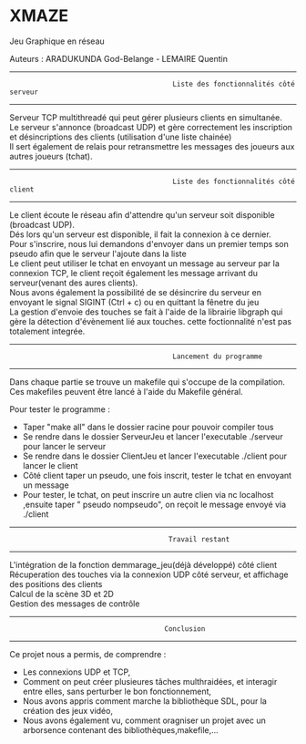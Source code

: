 # XMAZE
Jeu Graphique en réseau

Auteurs : ARADUKUNDA God-Belange - LEMAIRE Quentin

*********************************************************************************************************************************
                                            Liste des fonctionnalités côté serveur
*********************************************************************************************************************************

Serveur TCP multithreadé qui peut gérer plusieurs clients en simultanée.  
Le serveur s'annonce (broadcast UDP) et gère correctement les inscription et désincriptions des clients (utilisation d'une liste chainée)  
Il sert également de relais pour retransmettre les messages des joueurs aux autres joueurs (tchat).  


*********************************************************************************************************************************
                                            Liste des fonctionnalités côté client
*********************************************************************************************************************************

Le client écoute le réseau afin d'attendre qu'un serveur soit disponible (broadcast UDP).  
Dés lors qu'un serveur est disponible, il fait la connexion à ce dernier.    
Pour s'inscrire, nous lui demandons d'envoyer dans un premier temps son pseudo afin que le serveur l'ajoute dans la liste  
Le client peut utiliser le tchat en envoyant un message au serveur par la connexion TCP, le client reçoit également les message arrivant
du serveur(venant des aures clients).  
Nous avons également la possibilité de se désincrire du serveur en envoyant le signal SIGINT (Ctrl + c) ou en quittant la fênetre du jeu  
La gestion d'envoie des touches se fait à l'aide de la librairie libgraph qui gère la détection d'évènement lié aux touches. cette foctionnalité n'est pas totalement integrée.  

*********************************************************************************************************************************
                                            Lancement du programme
*********************************************************************************************************************************

Dans chaque partie se trouve un makefile qui s'occupe de la compilation.   
Ces makefiles peuvent être lancé à l'aide du Makefile général.  

Pour tester le programme :
 - Taper "make all" dans le dossier racine pour pouvoir compiler tous
 - Se rendre dans le dossier ServeurJeu et lancer l'executable ./serveur pour lancer le serveur
 - Se rendre dans le dossier ClientJeu et lancer l'executable ./client pour lancer le client
 - Côté client taper un pseudo, une fois inscrit, tester le tchat en envoyant un message
 - Pour tester, le tchat, on peut inscrire un autre clien via nc localhost ,ensuite taper " pseudo nompseudo", on reçoit le message envoyé via ./client


*********************************************************************************************************************************
                                           Travail restant
*********************************************************************************************************************************

L'intégration de la fonction demmarage_jeu(déjà développé) côté client  
Récuperation des touches via la connexion UDP côté serveur, et affichage des positions des  clients  
Calcul de la scène 3D et 2D  
Gestion des messages de contrôle


*********************************************************************************************************************************
                                          Conclusion
*********************************************************************************************************************************


Ce projet nous a permis, de comprendre :
 - Les connexions UDP et TCP, 
 - Comment on peut créer plusieures tâches multhraidées, et interagir entre elles, sans perturber le bon fonctionnement,
 - Nous avons appris comment marche la bibliothèque SDL, pour la création des jeux vidéo,
 - Nous avons également vu, comment oragniser un projet avec un arborsence contenant des bibliothèques,makefile,...






